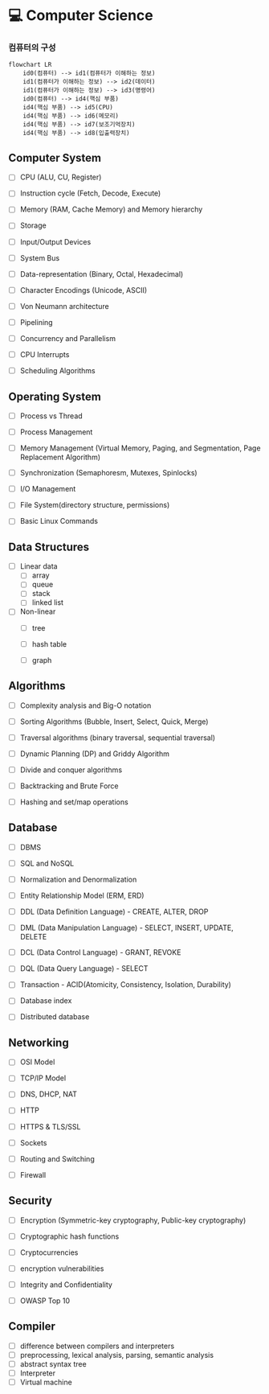 # 💻 Computer Science

### 컴퓨터의 구성

```mermaid
flowchart LR
    id0(컴퓨터) --> id1(컴퓨터가 이해하는 정보)
    id1(컴퓨터가 이해하는 정보) --> id2(데이터)
    id1(컴퓨터가 이해하는 정보) --> id3(명령어)
    id0(컴퓨터) --> id4(핵심 부품)
    id4(핵심 부품) --> id5(CPU)
    id4(핵심 부품) --> id6(메모리)
    id4(핵심 부품) --> id7(보조기억장치)
    id4(핵심 부품) --> id8(입출력장치)
```

## Computer System

- [ ] CPU (ALU, CU, Register)
- [ ] Instruction cycle (Fetch, Decode, Execute)
- [ ] Memory (RAM, Cache Memory) and Memory hierarchy
- [ ] Storage
- [ ] Input/Output Devices
- [ ] System Bus
- [ ] Data-representation (Binary, Octal, Hexadecimal)
- [ ] Character Encodings (Unicode, ASCII)
- [ ] Von Neumann architecture
- [ ] Pipelining
- [ ] Concurrency and Parallelism
- [ ] CPU Interrupts
- [ ] Scheduling Algorithms



## Operating System

- [ ] Process vs Thread
- [ ] Process Management
- [ ] Memory Management (Virtual Memory, Paging, and Segmentation, Page Replacement Algorithm)
- [ ] Synchronization (Semaphoresm, Mutexes, Spinlocks)
- [ ] I/O Management
- [ ] File System(directory structure, permissions)
- [ ] Basic Linux Commands



## Data Structures

- [ ] Linear data
  - [ ] array
  - [ ] queue
  - [ ] stack
  - [ ] linked list
- [ ] Non-linear
  - [ ] tree
  - [ ] hash table
  - [ ] graph



## Algorithms

- [ ] Complexity analysis and Big-O notation
- [ ] Sorting Algorithms (Bubble, Insert, Select, Quick, Merge)
- [ ] Traversal algorithms (binary traversal, sequential traversal)
- [ ] Dynamic Planning (DP) and Griddy Algorithm
- [ ] Divide and conquer algorithms
- [ ] Backtracking and Brute Force
- [ ] Hashing and set/map operations



## Database

- [ ] DBMS
- [ ] SQL and NoSQL
- [ ] Normalization and Denormalization
- [ ] Entity Relationship Model (ERM, ERD)
- [ ] DDL (Data Definition Language) - CREATE, ALTER, DROP
- [ ] DML (Data Manipulation Language) - SELECT, INSERT, UPDATE, DELETE
- [ ] DCL (Data Control Language) - GRANT, REVOKE
- [ ] DQL (Data Query Language) - SELECT
- [ ] Transaction - ACID(Atomicity, Consistency, Isolation, Durability)
- [ ] Database index
- [ ] Distributed database



## Networking

- [ ] OSI Model
- [ ] TCP/IP Model
- [ ] DNS, DHCP, NAT
- [ ] HTTP
- [ ] HTTPS & TLS/SSL
- [ ] Sockets
- [ ] Routing and Switching
- [ ] Firewall



## Security

- [ ] Encryption (Symmetric-key cryptography, Public-key cryptography)
- [ ] Cryptographic hash functions
- [ ] Cryptocurrencies
- [ ] encryption vulnerabilities
- [ ] Integrity and Confidentiality
- [ ] OWASP Top 10



## Compiler

- [ ] difference between compilers and interpreters
- [ ] preprocessing, lexical analysis, parsing, semantic analysis
- [ ] abstract syntax tree
- [ ] Interpreter
- [ ] Virtual machine
